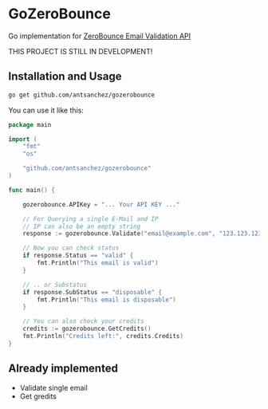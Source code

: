 # GoZeroBounce
Go implementation for [ZeroBounce Email Validation API](https://www.zerobounce.net/docs/email-validation-api-quickstart/) 

THIS PROJECT IS STILL IN DEVELOPMENT!

## Installation and Usage
```sh
go get github.com/antsanchez/gozerobounce
```

You can use it like this:
```go
package main

import (
    "fmt"
    "os"

    "github.com/antsanchez/gozerobounce"
)

func main() {

    gozerobounce.APIKey = "... Your API KEY ..." 

    // For Querying a single E-Mail and IP
    // IP can also be an empty string
    response := gozerobounce.Validate("email@example.com", "123.123.123.123")

    // Now you can check status
    if response.Status == "valid" {
        fmt.Println("This email is valid")
    }

    // .. or Substatus
    if response.SubStatus == "disposable" {
        fmt.Println("This email is disposable")
    }

    // You can also check your credits 
    credits := gozerobounce.GetCredits()
    fmt.Println("Credits left:", credits.Credits)
}
```

## Already implemented
- Validate single email
- Get gredits
